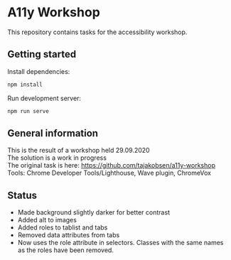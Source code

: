 # A11y Workshop

This repository contains tasks for the accessibility workshop.

## Getting started

Install dependencies:

```bash
npm install
```

Run development server:

```bash
npm run serve
```

## General information

This is the result of a workshop held 29.09.2020  
The solution is a work in progress  
The original task is here: https://github.com/tajakobsen/a11y-workshop  
Tools: Chrome Developer Tools/Lighthouse, Wave plugin, ChromeVox

## Status

- Made background slightly darker for better contrast
- Added alt to images
- Added roles to tablist and tabs
- Removed data attributes from tabs
- Now uses the role attribute in selectors. Classes with the same names as the roles have been removed.
